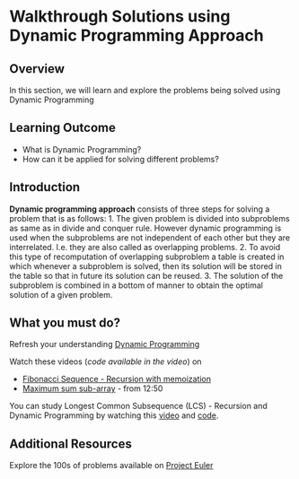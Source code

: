 # Walkthrough Solutions using Dynamic Programming Approach


## Overview
In this section, we will learn and explore the problems being solved using Dynamic Programming

## Learning Outcome
- What is Dynamic Programming?
- How can it be applied for solving different problems?

## Introduction

  **Dynamic programming approach**  consists of three steps for solving a problem that is as follows:
    1.  The given problem is divided into subproblems as same as in divide and conquer rule. However dynamic programming is used when the subproblems are not independent of each other but they are interrelated. I.e. they are also called as overlapping problems.
    2.  To avoid this type of recomputation of overlapping subproblem a table is created in which whenever a subproblem is solved, then its solution will be stored in the table so that in future its solution can be reused.
    3.  The solution of the subproblem is combined in a bottom of manner to obtain the optimal solution of a given problem.

## What you must do?
Refresh your understanding [Dynamic Programming](https://www.techiedelight.com/introduction-dynamic-programming/)

Watch these videos (*code available in the video*) on 
- [Fibonacci Sequence - Recursion with memoization](https://www.youtube.com/watch?v=UxICsjrdlJA)
- [Maximum sum sub-array](https://youtu.be/ohHWQf1HDfU?t=778) - from 12:50

You can study Longest Common Subsequence (LCS) - Recursion and Dynamic Programming by watching this [video](https://www.youtube.com/watch?v=sSno9rV8Rhg) and [code](https://www.geeksforgeeks.org/longest-common-subsequence-dp-4/).

## Additional Resources
Explore the 100s of problems available on [Project Euler](https://projecteuler.net/archives)